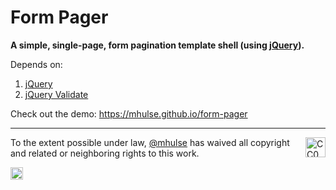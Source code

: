 # Form Pager

**A simple, single-page, form pagination template shell (using [jQuery](https://jquery.com/)).**

Depends on:

1. [jQuery](https://jquery.com/)
1. [jQuery Validate](https://github.com/jzaefferer/jquery-validation)

Check out the demo: <https://mhulse.github.io/form-pager>

---

[<img width="32" height="32" align="right" src="http://mirrors.creativecommons.org/presskit/icons/zero.png" title="CC0 1.0 Universal (CC0 1.0)" target="_blank">](https://creativecommons.org/publicdomain/zero/1.0/)

To the extent possible under law, [@mhulse](https://github.com/mhulse) has waived all copyright and related or neighboring rights to this work.

<img width="20" height="20" align="absmiddle" src="https://github.global.ssl.fastly.net/images/icons/emoji/octocat.png" alt=":octocat:" title=":octocat:" class="emoji">
